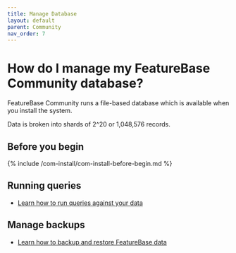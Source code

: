 ```yaml
---
title: Manage Database
layout: default
parent: Community
nav_order: 7
---
```


# How do I manage my FeatureBase Community database?

FeatureBase Community runs a file-based database which is available when you install the system.

Data is broken into shards of 2^20 or 1,048,576 records.

## Before you begin

{% include /com-install/com-install-before-begin.md %}

<!-- Page and folder moved to another branch
## Manage tables

* [Learn how to manage FeatureBase community tables](/docs/community/com-tables/com-table-manage)
-->
## Running queries

* [Learn how to run queries against your data](/docs/community/com-query/com-query-home)

## Manage backups

* [Learn how to backup and restore FeatureBase data](/docs/community/com-backup/com-backup-home)
